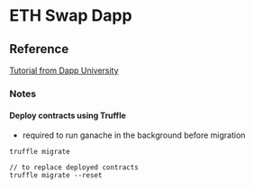 # ETH Swap Dapp

## Reference
[Tutorial from Dapp University](https://www.youtube.com/watch?v=99pYGpTWcXM&ab_channel=DappUniversity)

### Notes

#### Deploy contracts using Truffle
* required to run ganache in the background before migration
```
truffle migrate

// to replace deployed contracts
truffle migrate --reset
```